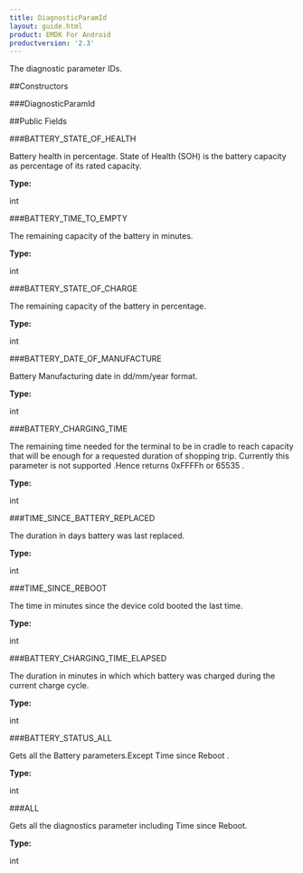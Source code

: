 ```yaml
---
title: DiagnosticParamId
layout: guide.html
product: EMDK For Android
productversion: '2.3'
---
```


The diagnostic parameter IDs.

##Constructors

###DiagnosticParamId



##Public Fields

###BATTERY_STATE_OF_HEALTH

Battery health in percentage. State of Health (SOH) is the battery capacity as percentage of its rated capacity.

**Type:**

int

###BATTERY_TIME_TO_EMPTY

The remaining capacity of the battery in minutes.

**Type:**

int

###BATTERY_STATE_OF_CHARGE

The remaining capacity of the battery in percentage.

**Type:**

int

###BATTERY_DATE_OF_MANUFACTURE

Battery Manufacturing date in dd/mm/year format.

**Type:**

int

###BATTERY_CHARGING_TIME

The remaining time needed for the terminal to be in cradle to reach capacity 
 that will be enough for a requested duration of shopping trip.
 Currently this parameter is not supported .Hence returns 0xFFFFh or 65535 .

**Type:**

int

###TIME_SINCE_BATTERY_REPLACED

The duration in days battery was last replaced.

**Type:**

int

###TIME_SINCE_REBOOT

The time in minutes since the device cold booted the last time.

**Type:**

int

###BATTERY_CHARGING_TIME_ELAPSED

The duration in minutes in which which battery was charged during the current charge cycle.

**Type:**

int

###BATTERY_STATUS_ALL

Gets all the Battery parameters.Except Time since Reboot .

**Type:**

int

###ALL

Gets all the diagnostics parameter including Time since Reboot.

**Type:**

int













